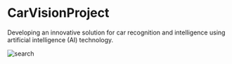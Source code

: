 # CarVisionProject
Developing an innovative solution for car recognition and intelligence using artificial intelligence (AI) technology.   






![search](https://github.com/KhamessiTaha/CarVisionProject/assets/126385064/07459b02-6dbe-446b-9e2c-31fd9a6b1268)
